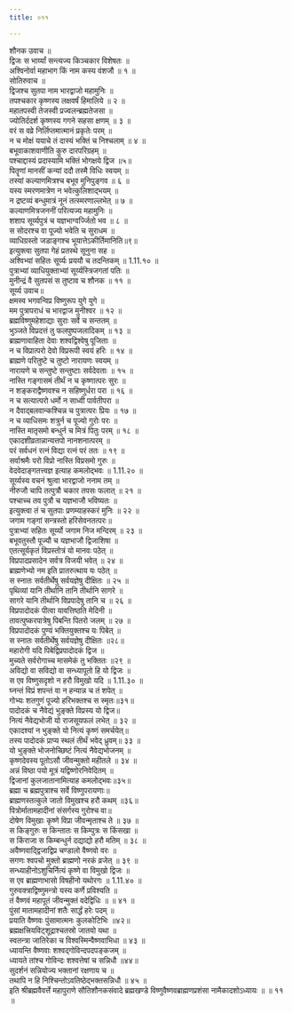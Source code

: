 ```yaml
---
title: ०११

---
```

शौनक उवाच ॥  
द्विजः स भार्य्यां सन्त्यज्य किञ्चकार विशेषतः ॥  
अश्विनोर्वा महाभाग किं नाम कस्य वंशजौ ॥ १ ॥  
सोतिरुवाच ॥  
द्विजश्च सुतपा नाम भारद्वाजो महामुनिः ॥  
तपश्चकार कृष्णस्य लक्षवर्षं हिमालिये ॥ २ ॥  
महातपस्वी तेजस्वी प्रज्वलन्ब्रह्मतेजसा ॥  
ज्योतिर्ददर्श कृष्णस्य गगने सहसा क्षणम् ॥ ३ ॥  
वरं स वव्रे निर्लिप्तमात्मानं प्रकृतेः परम् ॥  
न च मोक्षं ययाचे तं दास्यं भक्तिं च निश्चलाम् ॥ ४ ॥  
बभूवाकाशवाणीति कुरु दारपरिग्रहम् ॥  
पश्चाद्दास्यं प्रदास्यामि भक्तिं भोगक्षये द्विज ॥५॥  
पितॄणां मानसीं कन्यां ददौ तस्मै विधिः स्वयम् ॥  
तस्यां कल्याणमित्रश्च बभूव मुनिपुङ्गव ॥ ६ ॥  
यस्य स्मरणमात्रेण न भवेत्कुलिशाद्भयम् ॥  
न द्रष्टव्यं बन्धुमात्रं नूनं तत्स्मरणाल्लभेत् ॥ ७ ॥  
कल्याणमित्रजननीं परित्यज्य महामुनिः ॥  
शशाप सूर्य्यपुत्रं च यज्ञभाग्वर्ज्जितो भव ॥ ८ ॥  
स सोदरश्च वा पूज्यो भवेति च सुराधम ॥  
व्याधिग्रस्तो जडाङ्गश्च भूयात्तेऽकीर्तिमानिति॥९॥  
इत्युक्त्वा सुतपा गेहं प्रतस्थे सूनुना सह ॥  
अश्विभ्यां सहितः सूर्य्यः प्रययौ च तदन्तिकम् ॥ 1.11.१० ॥  
पुत्राभ्यां व्याधियुक्ताभ्यां सूर्य्यस्त्रिजगतां पतिः ॥  
मुनीन्द्रं वै सुतपसं स तुष्टाव च शौनक ॥ ११ ॥  
सूर्य्य उवाच॥  
क्षमस्व भगवन्विप्र विष्णुरूप युगे युगे ॥  
मम पुत्रापराधं च भारद्वाज मुनीश्वर ॥ १२ ॥  
ब्रह्मविष्णुमहेशाद्याः सुराः सर्वे च सन्ततम् ॥  
भुञ्जते विप्रदत्तं तु फलपुष्पजलादिकम् ॥ १३ ॥  
ब्राह्मणावाहिता देवाः शश्वद्विश्वेषु पूजिताः ॥  
न च विप्रात्परो देवो विप्ररूपी स्वयं हरिः ॥ १४ ॥  
ब्राह्मणे परितुष्टे च तुष्टो नारायणः स्वयम् ॥  
नारायणे च सन्तुष्टे सन्तुष्टाः सर्वदेवताः ॥ १५ ॥  
नास्ति गङ्गासमं तीर्थं न च कृष्णात्परः सुरः ॥  
न शङ्कराद्वैष्णवश्च न सहिष्णुर्धरा परा ॥ १६ ॥  
न च सत्यात्परो धर्मो न साध्वी पार्वतीपरा ॥  
न दैवाद्बलवान्कश्चिन्न च पुत्रात्परः प्रियः ॥ १७ ॥  
न च व्याधिसमः शत्रुर्न च पूज्यो गुरोः परः ॥  
नास्ति मातृसमो बन्धुर्न च मित्रं पितुः परम् ॥ १८ ॥  
एकादशीव्रतान्नान्यत्तपो नानशनात्परम् ॥  
परं सर्वधनं रत्नं विद्या रत्नं परं ततः ॥ १९ ॥  
सर्वाश्रमैः परो विप्रो नास्ति विप्रसमो गुरुः ॥  
वेदवेदाङ्गतत्त्वज्ञ इत्याह कमलोद्भवः ॥ 1.11.२० ॥  
सूर्य्यस्य वचनं श्रुत्वा भारद्वाजो ननाम तम् ॥  
नीरुजौ चापि तत्पुत्रौ चकार तपसः फलात् ॥ २१ ॥  
पश्चाच्च तव पुत्रौ च यज्ञभाजौ भविष्यतः ॥  
इत्युक्त्वा तं च सुतपाः प्रणम्याहस्करं मुनिः ॥ २२ ॥  
जगाम गङ्गां सन्त्रस्तो हरिसेवनतत्परः॥  
पुत्राभ्यां सहितः सूर्य्यो जगाम निज मन्दिरम् ॥ २३ ॥  
बभूवतुस्तौ पूज्यौ च यज्ञभाजौ द्विजाशिषा ॥  
एतत्सूर्यकृतं विप्रस्तोत्रं यो मानवः पठेत् ॥  
विप्रपादप्रसादेन सर्वत्र विजयी भवेत् ॥ २४ ॥  
ब्राह्मणेभ्यो नम इति प्रातरुत्थाय यः पठेत् ॥  
स स्नातः सर्वतीर्थेषु सर्वयज्ञेषु दीक्षितः ॥ २५ ॥  
पृथिव्यां यानि तीर्थानि तानि तीर्थानि सागरे ॥  
सागरे यानि तीर्थानि विप्रपादेषु तानि च ॥ २६ ॥  
विप्रपादोदकं पीत्वा यावत्तिष्ठति मेदिनी ॥  
तावत्पुष्करपात्रेषु पिबन्ति पितरो जलम् ॥ २७ ॥  
विप्रपादोदकं पुण्यं भक्तियुक्तश्च यः पिबेत् ॥  
स स्नातः सर्वतीर्थेषु सर्वयज्ञेषु दीक्षितः ॥२८॥  
महारोगी यदि पिबेद्विप्रपादोदकं द्विज ॥  
मुच्यते सर्वरोगाच्च मासमेकं तु भक्तितः ॥२९ ॥  
अविद्यो वा सविद्यो वा सन्ध्यापूतो हि यो द्विजः ॥  
स एव विष्णुसदृशो न हरौ विमुखो यदि ॥ 1.11.३० ॥  
घ्नन्तं विप्रं शपन्तं वा न हन्यान्न च तं शपेत् ॥  
गोभ्यः शतगुणं पूज्यो हरिभक्तश्च स स्मृतः॥३१॥  
पादोदकं च नैवेद्यं भुङ्क्ते विप्रस्य यो द्विज॥  
नित्यं नैवेद्यभोजी यो राजसूयफलं लभेत् ॥ ३२ ॥  
एकादश्यां न भुङ्क्ते यो नित्यं कृष्णं समर्चयेत्॥  
तस्य पादोदकं प्राप्य स्थलं तीर्थं भवेद् ध्रुवम्॥ ३३ ॥  
यो भुङ्क्ते भोजनोच्छिष्टं नित्यं नैवेद्यभोजनम् ॥  
कृष्णदेवस्य पूतोऽसौ जीवन्मुक्तो महीतले ॥ ३४ ॥  
अन्नं विष्ठा पयो मूत्रं यद्विष्णोरनिवेदितम् ॥  
द्विजानां कुलजातानामित्याह कमलोद्भवः॥३५॥  
ब्रह्मा च ब्रह्मपुत्राश्च सर्वे विष्णुपरायणाः॥  
ब्राह्मणस्तत्कुले जातो विमुखश्च हरौ कथम् ॥३६॥  
पित्रोर्मातामहादीनां संसर्गस्य गुरोश्च वा॥  
दोषेण विमुखाः कृष्णे विप्रा जीवन्मृताश्च ते ॥ ३७ ॥  
स किङ्गुरुः स किन्तातः स किम्पुत्रः स किंसखा ॥  
स किंराजा स किम्बन्धुर्न दद्याद्यो हरौ मतिम् ॥ ३८ ॥  
अवैष्णवाद्द्विजाद्विप्र चण्डालो वैष्णवो वरः ॥  
सगणः श्वपचो मुक्तो ब्राह्मणो नरकं व्रजेत् ॥ ३९ ॥  
सन्ध्याहीनोऽशुचिर्नित्यं कृष्णे वा विमुखो द्विजः ॥  
स एव ब्राह्मणाभासो विषहीनो यथोरगः ॥ 1.11.४० ॥  
गुरुवक्त्राद्विष्णुमन्त्रो यस्य कर्णे प्रविश्यति ॥  
तं वैष्णवं महापूतं जीवन्मुक्तं वदेद्विधिः ॥ ॥ ४१ ॥  
पुंसां मातामहादीनां शतैः सार्द्धं हरेः पदम् ॥  
प्रयाति वैष्णवः पुंसामात्मनः कुलकोटिभिः ॥४२॥  
ब्रह्मक्षत्त्रियविट्शूद्राश्चतस्रो जातयो यथा ॥  
स्वतन्त्रा जातिरेका च विश्वस्मिन्वैष्णवाभिधा ॥ ४३ ॥  
ध्यायन्ति वैष्णवाः शश्वद्गोविन्दपदपङ्कजम् ॥  
ध्यायते तांश्च गोविन्दः शश्वत्तेषां च सन्निधौ ॥४४॥  
सुदर्शनं सन्नियोज्य भक्तानां रक्षणाय च ॥  
तथापि न हि निश्चिन्तोऽवतिष्ठेद्भक्तसन्निधौ ॥ ४५ ॥  
इति श्रीब्रह्मवैवर्त्ते महापुराणे सौतिशौनकसंवादे ब्रह्मखण्डे विष्णुवैष्णवब्राह्मणप्रशंसा नामैकादशोऽध्यायः ॥ ॥ ११ ॥